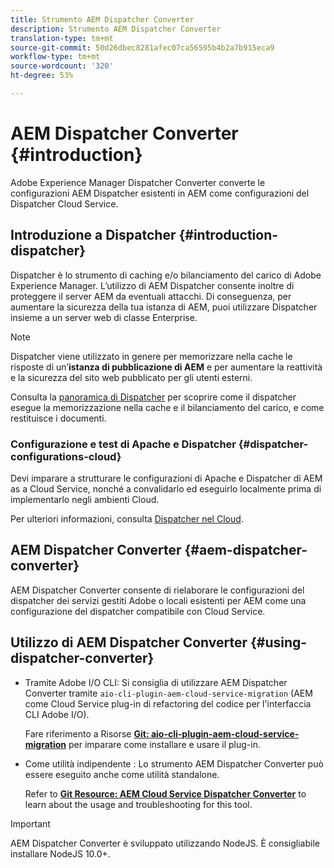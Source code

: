 ```yaml
---
title: Strumento AEM Dispatcher Converter
description: Strumento AEM Dispatcher Converter
translation-type: tm+mt
source-git-commit: 50d26dbec8281afec07ca56595b4b2a7b915eca9
workflow-type: tm+mt
source-wordcount: '320'
ht-degree: 53%

---
```



# AEM Dispatcher Converter {#introduction}

Adobe Experience Manager Dispatcher Converter converte le configurazioni AEM Dispatcher esistenti in AEM come configurazioni del Dispatcher Cloud Service.

## Introduzione a Dispatcher {#introduction-dispatcher}

Dispatcher è lo strumento di caching e/o bilanciamento del carico di Adobe Experience Manager. L’utilizzo di AEM Dispatcher consente inoltre di proteggere il server AEM da eventuali attacchi. Di conseguenza, per aumentare la sicurezza della tua istanza di AEM, puoi utilizzare Dispatcher insieme a un server web di classe Enterprise.

>[!NOTE]
>Dispatcher viene utilizzato in genere per memorizzare nella cache le risposte di un’**istanza di pubblicazione di AEM** e per aumentare la reattività e la sicurezza del sito web pubblicato per gli utenti esterni.

Consulta la [panoramica di Dispatcher](https://docs.adobe.com/content/help/it-IT/experience-manager-dispatcher/using/dispatcher.html) per scoprire come il dispatcher esegue la memorizzazione nella cache e il bilanciamento del carico, e come restituisce i documenti.

### Configurazione e test di Apache e Dispatcher {#dispatcher-configurations-cloud}

Devi imparare a strutturare le configurazioni di Apache e Dispatcher di AEM as a Cloud Service, nonché a convalidarlo ed eseguirlo localmente prima di implementarlo negli ambienti Cloud.

Per ulteriori informazioni, consulta [Dispatcher nel Cloud](https://docs.adobe.com/content/help/it-IT/experience-manager-cloud-service/implementing/content-delivery/disp-overview.html).

## AEM Dispatcher Converter {#aem-dispatcher-converter}

AEM Dispatcher Converter consente di rielaborare le configurazioni del dispatcher dei servizi gestiti Adobe o locali esistenti per AEM come una configurazione del dispatcher compatibile con Cloud Service.

## Utilizzo di AEM Dispatcher Converter {#using-dispatcher-converter}

* Tramite  Adobe I/O CLI: Si consiglia di utilizzare AEM Dispatcher Converter tramite `aio-cli-plugin-aem-cloud-service-migration` (AEM come Cloud Service plug-in di refactoring del codice per l&#39;interfaccia CLI  Adobe I/O).

   Fare riferimento a Risorse **[Git: aio-cli-plugin-aem-cloud-service-migration](https://github.com/adobe/aio-cli-plugin-aem-cloud-service-migration#introduction)** per imparare come installare e usare il plug-in.

* Come utilità indipendente : Lo strumento AEM Dispatcher Converter può essere eseguito anche come utilità standalone.

   Refer to **[Git Resource: AEM Cloud Service Dispatcher Converter](https://github.com/adobe/aem-cloud-service-source-migration/tree/master/packages/dispatcher-converter)** to learn about the usage and troubleshooting for this tool.

>[!IMPORTANT]
>AEM Dispatcher Converter è sviluppato utilizzando NodeJS. È consigliabile installare NodeJS 10.0+.

